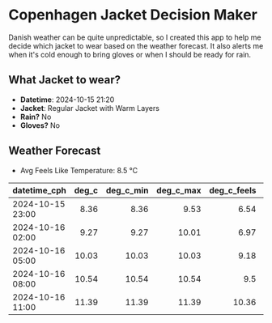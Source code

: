 
# Copenhagen Jacket Decision Maker

Danish weather can be quite unpredictable, so I created this app to help me decide which jacket to wear based on the weather forecast. 
It also alerts me when it's cold enough to bring gloves or when I should be ready for rain.

## What Jacket to wear?

- **Datetime**: 2024-10-15 21:20
- **Jacket**: Regular Jacket with Warm Layers
- **Rain?** No
- **Gloves?** No

## Weather Forecast
- Avg Feels Like Temperature: 8.5 °C

| datetime_cph     |   deg_c |   deg_c_min |   deg_c_max |   deg_c_feels | weather   | wind   | rain   |
|:-----------------|--------:|------------:|------------:|--------------:|:----------|:-------|:-------|
| 2024-10-15 23:00 |    8.36 |        8.36 |        9.53 |          6.54 | Clouds    | Low    | None   |
| 2024-10-16 02:00 |    9.27 |        9.27 |       10.01 |          6.97 | Clouds    | Low    | None   |
| 2024-10-16 05:00 |   10.03 |       10.03 |       10.03 |          9.18 | Clouds    | Low    | None   |
| 2024-10-16 08:00 |   10.54 |       10.54 |       10.54 |          9.5  | Clouds    | High   | None   |
| 2024-10-16 11:00 |   11.39 |       11.39 |       11.39 |         10.36 | Clouds    | High   | None   |
        